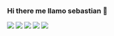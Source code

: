 ### Hi there me llamo sebastian 👋
<div style="width:560px">
<img src="https://www.latercera.com/resizer/1ga9XayZtrhjEP17jij37ahyF6g=/380x570/smart/arc-anglerfish-arc2-prod-copesa.s3.amazonaws.com/public/JT2GF5BO35D2LCUMASAT5Y3TY4.jpg">
<img src="https://www.latercera.com/resizer/1ga9XayZtrhjEP17jij37ahyF6g=/380x570/smart/arc-anglerfish-arc2-prod-copesa.s3.amazonaws.com/public/JT2GF5BO35D2LCUMASAT5Y3TY4.jpg">
<img src="https://www.latercera.com/resizer/1ga9XayZtrhjEP17jij37ahyF6g=/380x570/smart/arc-anglerfish-arc2-prod-copesa.s3.amazonaws.com/public/JT2GF5BO35D2LCUMASAT5Y3TY4.jpg">
<img src="https://www.latercera.com/resizer/1ga9XayZtrhjEP17jij37ahyF6g=/380x570/smart/arc-anglerfish-arc2-prod-copesa.s3.amazonaws.com/public/JT2GF5BO35D2LCUMASAT5Y3TY4.jpg">
<img src="https://www.latercera.com/resizer/1ga9XayZtrhjEP17jij37ahyF6g=/380x570/smart/arc-anglerfish-arc2-prod-copesa.s3.amazonaws.com/public/JT2GF5BO35D2LCUMASAT5Y3TY4.jpg">
</div>
<!--
**sgajardos/sgajardos** is a ✨ _special_ ✨ repository because its `README.md` (this file) appears on your GitHub profile.

Here are some ideas to get you started:

- 🔭 I’m currently working on ...
- 🌱 I’m currently learning ...
- 👯 I’m looking to collaborate on ...
- 🤔 I’m looking for help with ...
- 💬 Ask me about ...
- 📫 How to reach me: ...
- 😄 Pronouns: ...
- ⚡ Fun fact: ...
-->
